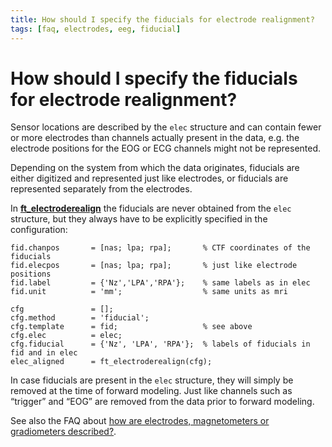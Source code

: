 ```yaml
---
title: How should I specify the fiducials for electrode realignment?
tags: [faq, electrodes, eeg, fiducial]
---
```


# How should I specify the fiducials for electrode realignment?

Sensor locations are described by the `elec` structure and can contain fewer or more electrodes than channels actually present in the data, e.g. the electrode positions for the EOG or ECG channels might not be represented.

Depending on the system from which the data originates, fiducials are either digitized and represented just like electrodes, or fiducials are represented separately from the electrodes.

In **[ft_electroderealign](/reference/ft_electroderealign)** the fiducials are never obtained from the `elec` structure, but they always have to be explicitly specified in the configuration:

    fid.chanpos       = [nas; lpa; rpa];       % CTF coordinates of the fiducials
    fid.elecpos       = [nas; lpa; rpa];       % just like electrode positions
    fid.label         = {'Nz','LPA','RPA'};    % same labels as in elec
    fid.unit          = 'mm';                  % same units as mri

    cfg               = [];
    cfg.method        = 'fiducial';
    cfg.template      = fid;                   % see above
    cfg.elec          = elec;
    cfg.fiducial      = {'Nz', 'LPA', 'RPA'};  % labels of fiducials in fid and in elec
    elec_aligned      = ft_electroderealign(cfg);

In case fiducials are present in the `elec` structure, they will simply be removed at the time of forward modeling. Just like channels such as “trigger” and “EOG” are removed from the data prior to forward modeling.

See also the FAQ about [how are electrodes, magnetometers or gradiometers described?](/faq/how_are_electrodes_magnetometers_or_gradiometers_described).
